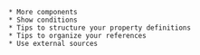 	* More components
	* Show conditions
	* Tips to structure your property definitions
	* Tips to organize your references
	* Use external sources